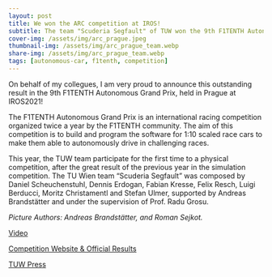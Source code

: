```yaml
---
layout: post
title: We won the ARC competition at IROS!
subtitle: The team "Scuderia Segfault" of TUW won the 9th F1TENTH Autonomous Grand Prix at IROS2021
cover-img: /assets/img/arc_prague.jpeg
thumbnail-img: /assets/img/arc_prague_team.webp
share-img: /assets/img/arc_prague_team.webp
tags: [autonomous-car, f1tenth, competition]
---
```

On behalf of my collegues, I am very proud to announce this outstanding result in the 9th F1TENTH Autonomous Grand Prix, held in Prague at IROS2021!

The F1TENTH Autonomous Grand Prix is an international racing competition organized twice a year by the F1TENTH community.
The aim of this competition is to build and program the software for 1:10 scaled race cars to make them able to autonomously drive in challenging races.

This year, the TUW team participate for the first time to a physical competition, after the great result of
the previous year in the simulation competition.
The TU Wien team “Scuderia Segfault” was composed by Daniel Scheuchenstuhl, Dennis Erdogan,
Fabian Kresse, Felix Resch, Luigi Berducci, Moritz Christamentl and Stefan Ulmer,
supported by Andreas Brandstätter and under the supervision of Prof. Radu Grosu.

*Picture Authors: Andreas Brandstätter, and Roman Sejkot.*

[Video](https://youtu.be/oI6xHDvLzOg)

[Competition Website & Official Results](https://iros2021.f1tenth.org/)

[TUW Press](https://informatics.tuwien.ac.at/news/2097)
